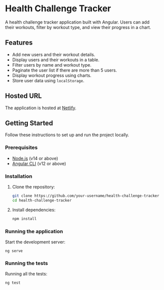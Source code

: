 # Health Challenge Tracker

A health challenge tracker application built with Angular. Users can add their workouts, filter by workout type, and view their progress in a chart.

## Features

- Add new users and their workout details.
- Display users and their workouts in a table.
- Filter users by name and workout type.
- Paginate the user list if there are more than 5 users.
- Display workout progress using charts.
- Store user data using `localStorage`.

## Hosted URL

The application is hosted at [Netlify](https://health-challenge-tracker.netlify.app/).

## Getting Started

Follow these instructions to set up and run the project locally.

### Prerequisites

- [Node.js](https://nodejs.org/en/download/) (v14 or above)
- [Angular CLI](https://angular.io/cli) (v12 or above)

### Installation

1. Clone the repository:

   ```bash
   git clone https://github.com/your-username/health-challenge-tracker.git
   cd health-challenge-tracker

2. Install dependencies:

    ```bash
    npm install

### Running the application

Start the development server:
    
    ng serve

### Running the tests

Running all the tests:
    
    ng test
